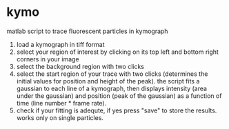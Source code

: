 # kymo
matlab script to trace fluorescent particles in kymograph

1. load a kymograph in tiff format
2. select your region of interest by clicking on its top left and bottom right corners in your image
3. select the background region with two clicks
4. select the start region of your trace with two clicks (determines the initial values for position and height of the peak).
the script fits a gaussian to each line of a kymograph, then displays intensity (area under the gaussian) and position (peak of the gaussian) as a function of time (line number * frame rate).
5. check if your fitting is adequte, if yes press "save" to store the results.
works only on single particles.
